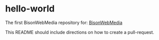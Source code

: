 # hello-world

The first BisonWebMedia repository for:
<a href="https://www.bisonwebmedia.com" target="_blank">BisonWebMedia</a>

This README should include directions on how to create a pull-request.

